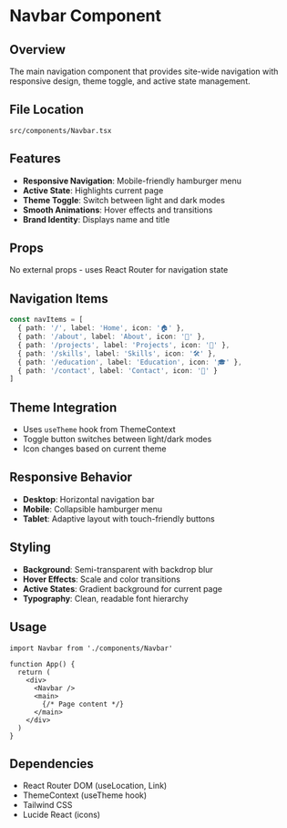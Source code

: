 # Navbar Component

## Overview
The main navigation component that provides site-wide navigation with responsive design, theme toggle, and active state management.

## File Location
`src/components/Navbar.tsx`

## Features
- **Responsive Navigation**: Mobile-friendly hamburger menu
- **Active State**: Highlights current page
- **Theme Toggle**: Switch between light and dark modes
- **Smooth Animations**: Hover effects and transitions
- **Brand Identity**: Displays name and title

## Props
No external props - uses React Router for navigation state

## Navigation Items
```typescript
const navItems = [
  { path: '/', label: 'Home', icon: '🏠' },
  { path: '/about', label: 'About', icon: '👤' },
  { path: '/projects', label: 'Projects', icon: '💼' },
  { path: '/skills', label: 'Skills', icon: '🛠️' },
  { path: '/education', label: 'Education', icon: '🎓' },
  { path: '/contact', label: 'Contact', icon: '📧' }
]
```

## Theme Integration
- Uses `useTheme` hook from ThemeContext
- Toggle button switches between light/dark modes
- Icon changes based on current theme

## Responsive Behavior
- **Desktop**: Horizontal navigation bar
- **Mobile**: Collapsible hamburger menu
- **Tablet**: Adaptive layout with touch-friendly buttons

## Styling
- **Background**: Semi-transparent with backdrop blur
- **Hover Effects**: Scale and color transitions
- **Active States**: Gradient background for current page
- **Typography**: Clean, readable font hierarchy

## Usage
```tsx
import Navbar from './components/Navbar'

function App() {
  return (
    <div>
      <Navbar />
      <main>
        {/* Page content */}
      </main>
    </div>
  )
}
```

## Dependencies
- React Router DOM (useLocation, Link)
- ThemeContext (useTheme hook)
- Tailwind CSS
- Lucide React (icons)
